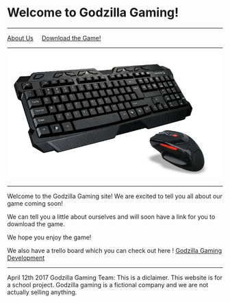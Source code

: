 # Welcome to Godzilla Gaming!

* * *

[About Us](aboutus.jsp)     [Download the Game!](vg.md)   

* * *

![](mouseandkeyboard.jpg)

* * *

Welcome to the Godzilla Gaming site! We are excited to tell you all about our game coming soon!

We can tell you a little about ourselves and will soon have a link for you to download the game.

We hope you enjoy the game!

We also have a trello board which you can check out here ! [Godzilla Gaming Development](https://trello.com/b/tIRDIDwd/godzilla-gaming-development)

* * *

April 12th 2017 Godzilla Gaming Team:
This is a diclaimer. This website is for a school project. Godzilla gaming is a fictional company and we are not actually selling anything.
